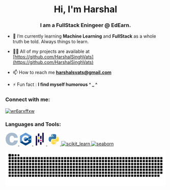 <h1 align="center">Hi, I'm Harshal</h1>
<h3 align="center">I am a FullStack Eningeer @ EdEarn.</h3>

- 🌱 I’m currently learning **Machine Learning** and **FullStack** as a whole truth be told. Always things to learn.

- 👨‍💻 All of my projects are available at [https://github.com/HarshalSinghVats](https://github.com/HarshalSinghVats)

- 📫 How to reach me **harshalsvats@gmail.com**

- ⚡ Fun fact : **I find myself humorous ^ _ ^**

<h3 align="left">Connect with me:</h3>
<p align="left">
<a href="https://www.leetcode.com/wr6arxffxw" target="blank"><img align="center" src="https://raw.githubusercontent.com/rahuldkjain/github-profile-readme-generator/master/src/images/icons/Social/leet-code.svg" alt="wr6arxffxw" height="30" width="40" /></a>
</p>

<h3 align="left">Languages and Tools:</h3>
<p align="left"> <a href="https://www.cprogramming.com/" target="_blank" rel="noreferrer"> <img src="https://raw.githubusercontent.com/devicons/devicon/master/icons/c/c-original.svg" alt="c" width="40" height="40"/> </a> <a href="https://www.w3schools.com/cpp/" target="_blank" rel="noreferrer"> <img src="https://raw.githubusercontent.com/devicons/devicon/master/icons/cplusplus/cplusplus-original.svg" alt="cplusplus" width="40" height="40"/> </a> <a href="https://pandas.pydata.org/" target="_blank" rel="noreferrer"> <img src="https://raw.githubusercontent.com/devicons/devicon/2ae2a900d2f041da66e950e4d48052658d850630/icons/pandas/pandas-original.svg" alt="pandas" width="40" height="40"/> </a> <a href="https://www.python.org" target="_blank" rel="noreferrer"> <img src="https://raw.githubusercontent.com/devicons/devicon/master/icons/python/python-original.svg" alt="python" width="40" height="40"/> </a> <a href="https://scikit-learn.org/" target="_blank" rel="noreferrer"> <img src="https://upload.wikimedia.org/wikipedia/commons/0/05/Scikit_learn_logo_small.svg" alt="scikit_learn" width="40" height="40"/> </a> <a href="https://seaborn.pydata.org/" target="_blank" rel="noreferrer"> <img src="https://seaborn.pydata.org/_images/logo-mark-lightbg.svg" alt="seaborn" width="40" height="40"/> </a> </p>
<img src="https://raw.githubusercontent.com/platane/snk/output/github-contribution-grid-snake-dark.svg" alt="Snake animation" />

